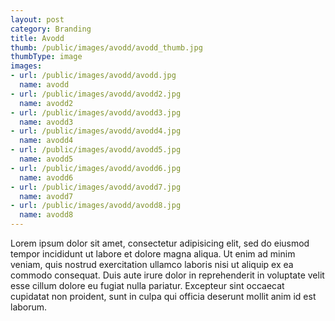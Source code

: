 ```yaml
---
layout: post
category: Branding
title: Avodd
thumb: /public/images/avodd/avodd_thumb.jpg
thumbType: image
images:
- url: /public/images/avodd/avodd.jpg
  name: avodd
- url: /public/images/avodd/avodd2.jpg
  name: avodd2
- url: /public/images/avodd/avodd3.jpg
  name: avodd3
- url: /public/images/avodd/avodd4.jpg
  name: avodd4
- url: /public/images/avodd/avodd5.jpg
  name: avodd5
- url: /public/images/avodd/avodd6.jpg
  name: avodd6
- url: /public/images/avodd/avodd7.jpg
  name: avodd7
- url: /public/images/avodd/avodd8.jpg
  name: avodd8
---
```

Lorem ipsum dolor sit amet, consectetur adipisicing elit, sed do eiusmod
tempor incididunt ut labore et dolore magna aliqua. Ut enim ad minim veniam,
quis nostrud exercitation ullamco laboris nisi ut aliquip ex ea commodo
consequat. Duis aute irure dolor in reprehenderit in voluptate velit esse
cillum dolore eu fugiat nulla pariatur. Excepteur sint occaecat cupidatat non
proident, sunt in culpa qui officia deserunt mollit anim id est laborum.